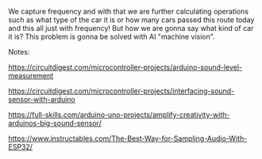 We capture frequency and with that we are further calculating operations such as what type of the car it is or how many cars passed this route today and this all just with frequency! But how we are gonna say what kind of car it is? This problem is gonna be solved with AI "machine vision".

Notes:

https://circuitdigest.com/microcontroller-projects/arduino-sound-level-measurement

https://circuitdigest.com/microcontroller-projects/interfacing-sound-sensor-with-arduino

https://full-skills.com/arduino-uno-projects/amplify-creativity-with-arduinos-big-sound-sensor/

https://www.instructables.com/The-Best-Way-for-Sampling-Audio-With-ESP32/



